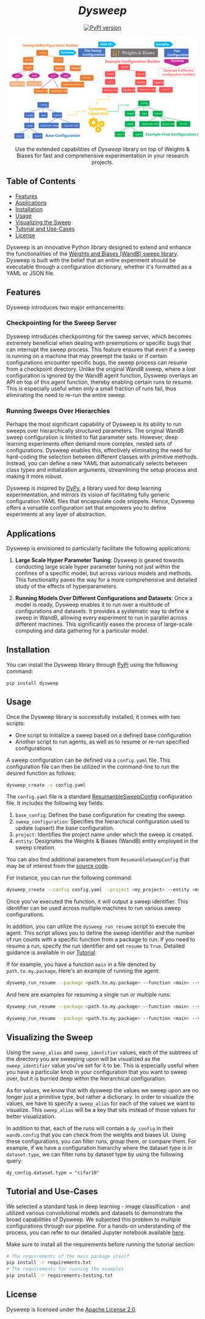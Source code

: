 <div align="center">

# *Dysweep*

[![PyPI version](https://badge.fury.io/py/dysweep.svg)](https://pypi.org/project/dysweep/)


![Bird's Eye View](./images/main-figure.svg)
Use the extended capabilities of *Dysweep* library on top of Weights & Biases for fast and comprehensive experimentation in your research projects.

</div>

## Table of Contents

- [Features](#features)
- [Applications](#applications)
- [Installation](#installation)
- [Usage](#usage)
- [Visualizing the Sweep](#visualizing-the-sweep)
- [Tutorial and Use-Cases](#tutorial-and-use-cases)
- [License](#license)



Dysweep is an innovative Python library designed to extend and enhance the functionalities of the [Weights and Biases (WandB) sweep library](https://docs.wandb.ai/guides/sweeps). Dysweep is built with the belief that an entire experiment should be executable through a configuration dictionary, whether it's formatted as a YAML or JSON file.

## Features

Dysweep introduces two major enhancements:

### Checkpointing for the Sweep Server

Dysweep introduces checkpointing for the sweep server, which becomes extremely beneficial when dealing with preemptions or specific bugs that can interrupt the sweep process. This feature ensures that even if a sweep is running on a machine that may preempt the tasks or if certain configurations encounter specific bugs, the sweep process can resume from a checkpoint directory. Unlike the original WandB sweep, where a lost configuration is ignored by the WandB agent function, Dysweep overlays an API on top of this agent function, thereby enabling certain runs to resume. This is especially useful when only a small fraction of runs fail, thus eliminating the need to re-run the entire sweep.

### Running Sweeps Over Hierarchies

Perhaps the most significant capability of Dysweep is its ability to run sweeps over hierarchically structured parameters. The original WandB sweep configuration is limited to flat parameter sets. However, deep learning experiments often demand more complex, nested sets of configurations. Dysweep enables this, effectively eliminating the need for hard-coding the selection between different classes with primitive methods. Instead, you can define a new YAML that automatically selects between class types and initialization arguments, streamlining the setup process and making it more robust.

Dysweep is inspired by [DyPy](https://github.com/vahidzee/dypy), a library used for deep learning experimentation, and mirrors its vision of facilitating fully generic configuration YAML files that encapsulate code snippets. Hence, Dysweep offers a versatile configuration set that empowers you to define experiments at any layer of abstraction.

## Applications

Dysweep is envisioned to particularly facilitate the following applications:

1. **Large Scale Hyper Parameter Tuning**: Dysweep is geared towards conducting large scale hyper parameter tuning not just within the confines of a specific model, but across various models and methods. This functionality paves the way for a more comprehensive and detailed study of the effects of hyperparameters.

2. **Running Models Over Different Configurations and Datasets**: Once a model is ready, Dysweep enables it to run over a multitude of configurations and datasets. It provides a systematic way to define a sweep in WandB, allowing every experiment to run in parallel across different machines. This significantly eases the process of large-scale computing and data gathering for a particular model.

## Installation

You can install the Dysweep library through [PyPi](https://pypi.org/project/dysweep/) using the following command:

```shell
pip install dysweep
```

## Usage
Once the Dysweep library is successfully installed, it comes with two scripts:

- One script to initialize a sweep based on a defined base configuration
- Another script to run agents, as well as to resume or re-run specified configurations
  
A sweep configuration can be defined via a `config.yaml` file. This configuration file can then be utilized in the command-line to run the desired function as follows:
```bash
dysweep_create -c config.yaml
```
The `config.yaml` file is a standard [ResumanbleSweepConfig](./dysweep/parallel.py) configuration file. It includes the following key fields:
1. `base_config`: Defines the base configuration for creating the sweep.
2. `sweep_configuration`: Specifies the hierarchical configuration used to update (upsert) the base configuration.
3. `project`: Identifies the project name under which the sweep is created.
4. `entity`: Designates the Weights & Biases (WandB) entity employed in the sweep creation.

You can also find additional parameters from `ResumanbleSweepConfig` that may be of interest from the [source code](./dysweep/parallel.py).

For instance, you can run the following command:
```bash
dysweep_create --config config.yaml --project <my_project> --entity <my_entity>
```
Once you've executed the function, it will output a sweep identifier. This identifier can be used across multiple machines to run various sweep configurations.

In addition, you can utilize the `dysweep_run_resume` script to execute the agent. This script allows you to define the sweep identifier and the number of run counts with a specific function from a package to run. If you need to resume a run, specify the run identifier and set `resume` to `True`. Detailed guidance is available in our [Tutorial](./tutorials/image_classification.ipynb).

If for example, you have a function `main` in a file denoted by `path.to.my.package`,  Here's an example of running the agent:

```bash
dysweep_run_resume --package <path.to.my.package> --function <main> --sweep_id <sweep_id> --count <run_count>
```

And here are examples for resuming a single run or multiple runs:

```bash
dysweep_run_resume --package <path.to.my.package> --function <main> --sweep_id <sweep_id> --rerun_id <run_id> --resume True
```

```bash
dysweep_run_resume --package <path.to.my.package> --function <main> --sweep_id <sweep_id> --count <run_count> --resume True
```

## Visualizing the Sweep

Using the `sweep_alias` and `sweep_identifier` values, each of the subtrees of the directory you are sweeping upon will be visualized as the `sweep_identifier` value you've set for it to be. This is especially useful when you have a particular knob in your configuration that you want to sweep over, but it is burried deep within the hierarchical configuration. 

As for values, we know that with dysweep the values we sweep upon are no longer just a primitive type, but rather a dictionary. In order to visualize the values, we have to specify a `sweep_alias` for each of the values we want to visualize. This `sweep_alias` will be a key that sits instead of those values for better visualization.

In addition to that, each of the runs will contain a `dy_config` in their `wandb.config` that you can check from the weights and biases UI. Using these configurations, you can filter runs, group them, or compare them. For example, if we have a configuration hierarchy where the dataset type is in `dataset.type`, we can filter runs by dataset type by using the following query:

```
dy_config.dataset.type = "cifar10"
```
## Tutorial and Use-Cases

We selected a standard task in deep learning - image classification - and utilized various convolutional models and datasets to demonstrate the broad capabilities of Dysweep. We subjected this problem to multiple configurations through our pipeline. For a hands-on understanding of the process, you can refer to our detailed Jupyter notebook available [here](./tutorials/image_classification.ipynb).

Make sure to install all the requirements before running the tutorial section:

```bash
# The requirements of the main package itself
pip install -r requirements.txt
# The requirements for running the examples
pip install -r requirements-testing.txt
```

## License

Dysweep is licensed under the [Apache License 2.0](./LICENSE).


